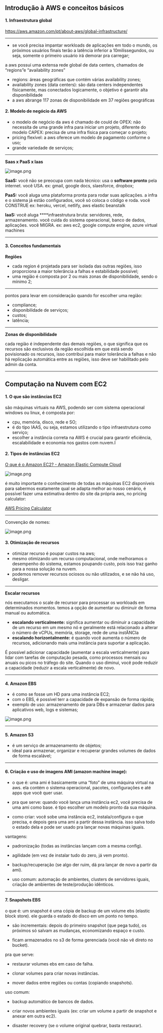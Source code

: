 ## Introdução à AWS e conceitos básicos

#### 1. Infraestrutura global 

https://aws.amazon.com/pt/about-aws/global-infrastructure/

---

- se você precisa impantar workloads de aplicações em todo o mundo, os próximos usuários finais terão a latência inferior a 10milissegundos, ou seja, somente o primeiro usuário irá demorar pra carregar;

a aws possui uma extensa rede global de data centers, chamados de “regions”e “availability zones”

- regions: áreas geográficas que contém várias availability zones;
- availability zones (data centers): são data centers independentes fisicamente, mas conectados logicamente, o objetivo é garantir alta disponibilidade
- a aws abrange 117 zonas de disponibilidade em 37 regiões geográficas

#### 2. Modelo de negócio da AWS

- o modelo de negócio da aws é chamado de could de OPEX: não necessita de uma grande infra para iniciar um projeto, diferente do modelo CAPEX: precisa de uma infra física para começar o projeto;
- pricing flexível: a aws oferece um modelo de pagamento conforme o uso;
- grande variedade de serviços;

---

**Saas x PaaS x Iaas**

![image.png](attachment:9f602759-2bb1-4e59-aa47-89c7dccf66eb:image.png)

**SaaS:** você não se preocupa com nada técnico: usa o **software pronto** pela internet. você USA. ex: gmail, google docs, slaesforce, dropbox;

**PaaS:** você aluga uma plataforma pronta para rodar suas aplicações. a infra e o sistema já estão configurados, você só coloca o código e roda. você CONSTRUE ex: heroku, vercel, netlify, aws elastic beanstalk

**IaaS:** você aluga ****infraestrutura bruta: servidores, rede, armazenamento. você cuida do sistema operacional, banco de dados, aplicações. você MIGRA. ex: aws ec2, google compute engine, azure virtual machines

---

#### 3. Conceitos fundamentais

**Regiões**

- cada region é projetada para ser isolada das outras regiões, isso proporciona a maior tolerância a falhas e estabilidade possível;
- uma região é composta por 2 ou mais zonas de disponibilidade, sendo o mínimo 2;

---

pontos para levar em consideração quando for escolher uma região:

- compliance;
- disponibilidade de serviços;
- custos;
- latência;

---

**Zonas de disponibilidade**

cada região é independente das demais regiões, o que significa que os recursos são exclusivos da região escolhida em que está sendo povisionado os recursos, isso contribui para maior tolerância a falhas e não há replicação automática entre as regiões, isso deve ser habilitado pelo admin da conta.


---

## Computação na Nuvem com EC2

#### 1. O que são instâncias EC2

são máquinas virtuais na AWS, podendo ser com sistema operacional windows ou linux, é composta por:

- cpu, memória, disco, rede e SO;
- é do tipo IAAS, ou seja, estamos utilizando o tipo infraestrutura como serviço;
- escolher a instância correta na AWS é crucial para garantir eficiência, escalabilidade e economia nos gastos com nuvem.I


#### 2. Tipos de instâncias EC2

[O que é o Amazon EC2? - Amazon Elastic Compute Cloud](https://docs.aws.amazon.com/pt_br/AWSEC2/latest/UserGuide/concepts.html)

![image.png](attachment:51924051-92af-456b-8971-33f4cf8384a6:image.png)

é muito importante o conhecimento de todas as máquinas EC2 disponíveis para sabermos exatamente qual se adapta melhor ao nosso cenário, é possível fazer uma estimativa dentro do site da própria aws, no pricing calculator:

[AWS Pricing Calculator](https://calculator.aws/#/createCalculator/ec2-enhancement)

---

Convenção de nomes: 

![image.png](attachment:f3170568-57b7-4d3e-8780-5ffff80c2199:image.png)


#### 3. Otimização de recursos

- otimizar recurso é poupar custos na aws;
- mesmo otimizando um recurso computacional, onde melhoramos o desempenho do sistema, estamos poupando custo, pois isso traz ganho para a nossa solução na nuvem.
- podemos remover recursos ociosos ou não utilizados, e se não há uso, desligar.

---

**Escalar recursos**

nós executamos o scale de recursor para processar os workloads em determinados momentos. temos a opção de aumentar ou diminuir de forma manual ou automática. 

- **escalando verticalmente:** significa aumentar ou diminuir a capacidade de um recurso em um mesmo nó e geralmente está relacionado a alterar o número de vCPUs, memória, storage, rede de uma instÂNCIa
- **escalando horizontalmente:** é quando você aumenta o número de recursos, adicionando mais uma instância para suportar a aplicação.

É possível adicionar capacidade (aumentar a escala verticalmente) para lidar com tarefas de computação pesada, como processos mensais ou anuais ou picos no tráfego do site. Quando o uso diminui, você pode reduzir a capacidade (reduzir a escala verticalmente) de novo.

---

#### 4. Amazon EBS

- é como se fosse um HD para uma instância EC2;
- com o EBS, é possível terr a capacidade de expansão de forma rápida;
- exemplo de uso: armazenamento de para DBs e armazenar dados para aplicativos web, logs e sistemas;

![image.png](attachment:27db0091-9d5b-4f65-92b0-48048382bb17:image.png)


---

#### 5. Amazon S3

- é um serviço de armazenamento de objetos;
- ideal para armazenar, organizar e recuperar grandes volumes de dados de forma escalável;

----


#### 6. Criação e uso de imagens AMI (amazon machine image):

- o que é: uma ami é basicamente uma “foto” de uma máquina virtual na aws. ela contém o sistema operacional, pacotes, configurações e até apps que você quer usar.

- pra que serve: quando você lança uma instância ec2, você precisa de uma ami como base. é tipo escolher um modelo pronto da sua máquina.

- como criar: você sobe uma instância ec2, instala/configura o que precisa, e depois gera uma ami a partir dessa instância. isso salva todo o estado dela e pode ser usado pra lançar novas máquinas iguais.

vantagens:

- padronização (todas as instâncias lançam com a mesma config).

- agilidade (em vez de instalar tudo do zero, já vem pronto).

- backup/recuperação (se algo der ruim, dá pra lançar de novo a partir da ami).

- uso comum: automação de ambientes, clusters de servidores iguais, criação de ambientes de teste/produção idênticos.


---

#### 7. Snapshots EBS

o que é: um snapshot é uma cópia de backup de um volume ebs (elastic block store). ele guarda o estado do disco em um ponto no tempo.

- são incrementais: depois do primeiro snapshot (que pega tudo), os próximos só salvam as mudanças, economizando espaço e custo.

- ficam armazenados no s3 de forma gerenciada (você não vê direto no bucket).

pra que serve:

- restaurar volumes ebs em caso de falha.

- clonar volumes para criar novas instâncias.

- mover dados entre regiões ou contas (copiando snapshots).

uso comum:

- backup automático de bancos de dados.

- criar novos ambientes iguais (ex: criar um volume a partir de snapshot e anexar em outra ec2).

- disaster recovery (se o volume original quebrar, basta restaurar).